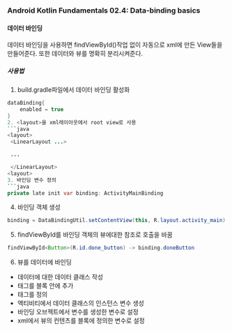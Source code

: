### Android Kotlin Fundamentals 02.4: Data-binding basics
#### 데이터 바인딩
데이터 바인딩을 사용하면 findViewById()작업 없이 자동으로 xml에 만든 View들을 만들어준다. 또한 데이터와 뷰를 명확히 분리시켜준다.
##### 사용법
1. build.gradle파일에서 데이터 바인딩 활성화
```java
dataBinding{
	enabled = true
}
2. <layout>을 xml레이아웃에서 root view로 사용
```java
<layout>
 <LinearLayout ...>

 ...

 </LinearLayout>
<layout>
3. 바인딩 변수 정의
```java
private late init var binding: ActivityMainBinding
```
4. 바인딩 객체 생성
```java
binding = DataBindingUtil.setContentView(this, R.layout.activity_main)
```
5. findViewById를 바인딩 객체의 뷰에대한 참조로 호출을 바꿈
```java
findViewById<Button>(R.id.done_button) -> binding.doneButton
```
6. 뷰를 데이터에 바인딩
- 데이터에 대한 데이터 클래스 작성
- <data> 태그를 <layout> 블록 안에 추가
- <variable> 태그를 정의
- 액티비티에서 데이터 클래스의 인스턴스 변수 생성
- 바인딩 오브젝트에서 변수를 생성한 변수로 설정
- xml에서 뷰의 컨텐츠를 <data> 블록에 정의한 변수로 설정
